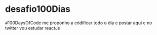 # desafio100Dias
#100DaysOfCode me proponho a códificar todo o dia e postar aqui e no twitter vou estudar reactJs
